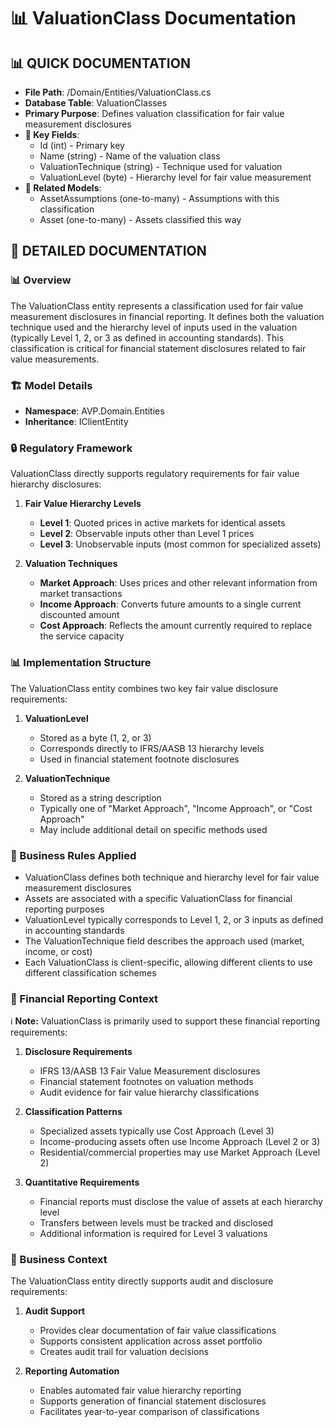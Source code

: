# 📊 ValuationClass Documentation

## 📊 QUICK DOCUMENTATION
- **File Path**: /Domain/Entities/ValuationClass.cs
- **Database Table**: ValuationClasses
- **Primary Purpose**: Defines valuation classification for fair value measurement disclosures
- **🔑 Key Fields**: 
  - Id (int) - Primary key
  - Name (string) - Name of the valuation class
  - ValuationTechnique (string) - Technique used for valuation
  - ValuationLevel (byte) - Hierarchy level for fair value measurement
- **🔗 Related Models**: 
  - AssetAssumptions (one-to-many) - Assumptions with this classification
  - Asset (one-to-many) - Assets classified this way

## 📝 DETAILED DOCUMENTATION

### 📊 Overview
The ValuationClass entity represents a classification used for fair value measurement disclosures in financial reporting. It defines both the valuation technique used and the hierarchy level of inputs used in the valuation (typically Level 1, 2, or 3 as defined in accounting standards). This classification is critical for financial statement disclosures related to fair value measurements.

### 🏗️ Model Details
- **Namespace**: AVP.Domain.Entities
- **Inheritance**: IClientEntity

### 🔒 Regulatory Framework
ValuationClass directly supports regulatory requirements for fair value hierarchy disclosures:

1. **Fair Value Hierarchy Levels**
   - **Level 1**: Quoted prices in active markets for identical assets
   - **Level 2**: Observable inputs other than Level 1 prices
   - **Level 3**: Unobservable inputs (most common for specialized assets)

2. **Valuation Techniques**
   - **Market Approach**: Uses prices and other relevant information from market transactions
   - **Income Approach**: Converts future amounts to a single current discounted amount
   - **Cost Approach**: Reflects the amount currently required to replace the service capacity

### 📊 Implementation Structure
The ValuationClass entity combines two key fair value disclosure requirements:

1. **ValuationLevel**
   - Stored as a byte (1, 2, or 3)
   - Corresponds directly to IFRS/AASB 13 hierarchy levels
   - Used in financial statement footnote disclosures

2. **ValuationTechnique**
   - Stored as a string description
   - Typically one of "Market Approach", "Income Approach", or "Cost Approach"
   - May include additional detail on specific methods used

### 📝 Business Rules Applied
- ValuationClass defines both technique and hierarchy level for fair value measurement disclosures
- Assets are associated with a specific ValuationClass for financial reporting purposes
- ValuationLevel typically corresponds to Level 1, 2, or 3 inputs as defined in accounting standards
- The ValuationTechnique field describes the approach used (market, income, or cost)
- Each ValuationClass is client-specific, allowing different clients to use different classification schemes

### 🔗 Financial Reporting Context
ℹ️ **Note:** ValuationClass is primarily used to support these financial reporting requirements:

1. **Disclosure Requirements**
   - IFRS 13/AASB 13 Fair Value Measurement disclosures
   - Financial statement footnotes on valuation methods
   - Audit evidence for fair value hierarchy classifications

2. **Classification Patterns**
   - Specialized assets typically use Cost Approach (Level 3)
   - Income-producing assets often use Income Approach (Level 2 or 3)
   - Residential/commercial properties may use Market Approach (Level 2)

3. **Quantitative Requirements**
   - Financial reports must disclose the value of assets at each hierarchy level
   - Transfers between levels must be tracked and disclosed
   - Additional information is required for Level 3 valuations

### 📝 Business Context
The ValuationClass entity directly supports audit and disclosure requirements:

1. **Audit Support**
   - Provides clear documentation of fair value classifications
   - Supports consistent application across asset portfolio
   - Creates audit trail for valuation decisions

2. **Reporting Automation**
   - Enables automated fair value hierarchy reporting
   - Supports generation of financial statement disclosures
   - Facilitates year-to-year comparison of classifications